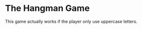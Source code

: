 <h1> The Hangman Game </h1>
<p> This game actually works if the player only use uppercase letters. </p>